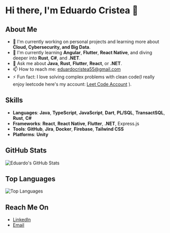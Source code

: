 # Hi there, I'm Eduardo Cristea 👋

## About Me
- 🔭 I'm currently working on personal projects and learning more about **Cloud, Cybersecurity, and Big Data**.
- 🌱 I'm currently learning **Angular**, **Flutter**, **React Native**, and diving deeper into **Rust**, **C#**, and **.NET**.
- 💬 Ask me about **Java**, **Rust**, **Flutter**, **React**, or **.NET**.
- 📫 How to reach me: [eduardocristea55@gmail.com](mailto:eduardocristea55@gmail.com)
- ⚡ Fun fact: I love solving complex problems with clean code(I really enjoy leetcode here's my account: [Leet Code Account](https://leetcode.com/u/Wd10o2cSWK/) ).

## Skills
- **Languages**: **Java**, **TypeScript**, **JavaScript**, **Dart**, **PL/SQL**, **TransactSQL**, **Rust**, **C#**
- **Frameworks**: **React**, **React Native**, **Flutter**, **.NET**, Express.js
- **Tools**: **GitHub**, **Jira**, **Docker**, **Firebase**, **Tailwind CSS**
- **Platforms**: **Unity**

## GitHub Stats
![Eduardo's GitHub Stats](https://github-readme-stats.vercel.app/api?username=Eduardo7125&show_icons=true&count_private=true)

## Top Languages
![Top Languages](https://github-readme-stats.vercel.app/api/top-langs/?username=Eduardo7125&layout=compact)

## Reach Me On
- [LinkedIn](https://www.linkedin.com/in/eduardo-petrica-cristea-384b28291/)
- [Email](mailto:eduardocristea55@gmail.com)
